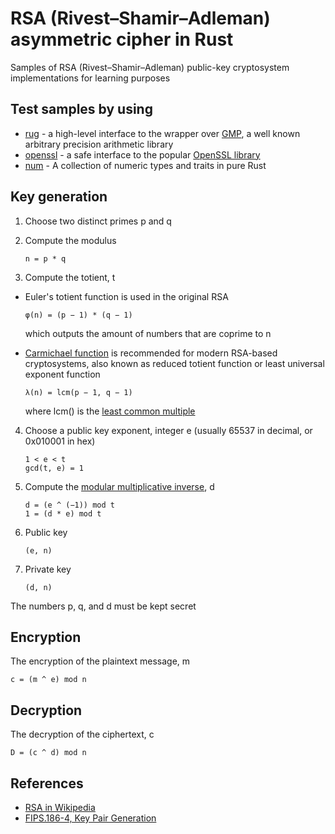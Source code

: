 # RSA (Rivest–Shamir–Adleman) asymmetric cipher in Rust

Samples of RSA (Rivest–Shamir–Adleman) public-key cryptosystem implementations for learning purposes

## Test samples by using

- [rug](https://crates.io/crates/rug) - a high-level interface to the wrapper over [GMP](https://gmplib.org/), a well known arbitrary precision arithmetic library
- [openssl](https://crates.io/crates/openssl) - a safe interface to the popular [OpenSSL library](https://www.openssl.org/)
- [num](https://crates.io/crates/num) - A collection of numeric types and traits in pure Rust

## Key generation

1. Choose two distinct primes p and q

2. Compute the modulus

   ```text
   n = p * q
   ```

3. Compute the totient, t

- Euler's totient function is used in the original RSA

   ```text
   φ(n) = (p − 1) * (q − 1)
   ```

   which outputs the amount of numbers that are coprime to n

- [Carmichael function](https://en.wikipedia.org/wiki/Carmichael_function) is recommended for modern RSA-based cryptosystems, also known as reduced totient function or least universal exponent function

   ```text
   λ(n) = lcm(p − 1, q − 1)
   ```

   where lcm() is the [least common multiple](https://en.wikipedia.org/wiki/Least_common_multiple)

4. Choose a public key exponent, integer e (usually 65537 in decimal, or 0x010001 in hex)

   ```text
   1 < e < t
   gcd(t, e) = 1
   ```

5. Compute the [modular multiplicative inverse](https://en.wikipedia.org/wiki/Modular_multiplicative_inverse), d

   ```text
   d = (e ^ (−1)) mod t
   1 = (d * e) mod t
   ```

6. Public key

   ```text
   (e, n)
   ```

7. Private key

   ```text
   (d, n)
   ```

The numbers p, q, and d must be kept secret

## Encryption

The encryption of the plaintext message, m

```text
c = (m ^ e) mod n
```

## Decryption

The decryption of the ciphertext, c

```text
D = (c ^ d) mod n
```

## References

- [RSA in Wikipedia](https://en.wikipedia.org/wiki/RSA_(cryptosystem))
- [FIPS.186-4, Key Pair Generation](https://nvlpubs.nist.gov/nistpubs/FIPS/NIST.FIPS.186-4.pdf#page=62)